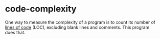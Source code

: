 # code-complexity
One way to measure the complexity of a program is to count its number of [lines of code](https://en.wikipedia.org/wiki/Source_lines_of_code) (LOC), excluding blank lines and comments. This program does that.
